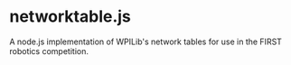 networktable.js
===============

A node.js implementation of WPILib's network tables for use in the FIRST robotics competition.
